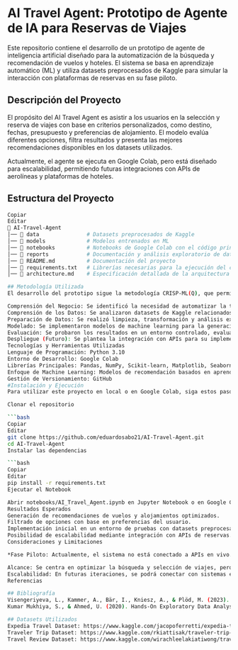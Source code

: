 # AI Travel Agent: Prototipo de Agente de IA para Reservas de Viajes

Este repositorio contiene el desarrollo de un prototipo de agente de inteligencia artificial diseñado para la automatización de la búsqueda y recomendación de vuelos y hoteles.
El sistema se basa en aprendizaje automático (ML) y utiliza datasets preprocesados de Kaggle para simular la interacción con plataformas de reservas en su fase piloto.

## Descripción del Proyecto
El propósito del AI Travel Agent es asistir a los usuarios en la selección y reserva de viajes con base en criterios personalizados, como destino, fechas, presupuesto y preferencias de alojamiento.
El modelo evalúa diferentes opciones, filtra resultados y presenta las mejores recomendaciones disponibles en los datasets utilizados.

Actualmente, el agente se ejecuta en Google Colab, pero está diseñado para escalabilidad, permitiendo futuras integraciones con APIs de aerolíneas y plataformas de hoteles.

## Estructura del Proyecto
```bash
Copiar
Editar
📁 AI-Travel-Agent
│── 📂 data               # Datasets preprocesados de Kaggle
│── 📂 models             # Modelos entrenados en ML
│── 📂 notebooks          # Notebooks de Google Colab con el código principal
│── 📂 reports            # Documentación y análisis exploratorio de datos (EDA)
│── 📜 README.md          # Documentación del proyecto
│── 📜 requirements.txt   # Librerías necesarias para la ejecución del código
│── 📜 architecture.md    # Especificación detallada de la arquitectura del sistema

## Metodología Utilizada
El desarrollo del prototipo sigue la metodología CRISP-ML(Q), que permite estructurar el proceso de machine learning en fases iterativas:

Comprensión del Negocio: Se identificó la necesidad de automatizar la tarea de búsqueda y reserva de viajes en empresas que gestionan asistentes ejecutivas.
Comprensión de los Datos: Se analizaron datasets de Kaggle relacionados con viajes, reservas y preferencias de usuarios.
Preparación de Datos: Se realizó limpieza, transformación y análisis exploratorio de datos (EDA).
Modelado: Se implementaron modelos de machine learning para la generación de recomendaciones optimizadas.
Evaluación: Se probaron los resultados en un entorno controlado, evaluando métricas de precisión y usabilidad.
Despliegue (Futuro): Se plantea la integración con APIs para su implementación en producción.
Tecnologías y Herramientas Utilizadas
Lenguaje de Programación: Python 3.10
Entorno de Desarrollo: Google Colab
Librerías Principales: Pandas, NumPy, Scikit-learn, Matplotlib, Seaborn
Enfoque de Machine Learning: Modelos de recomendación basados en aprendizaje supervisado y ranking
Gestión de Versionamiento: GitHub
#Instalación y Ejecución
Para utilizar este proyecto en local o en Google Colab, siga estos pasos:

Clonar el repositorio

```bash
Copiar
Editar
git clone https://github.com/eduardosabo21/AI-Travel-Agent.git
cd AI-Travel-Agent
Instalar las dependencias

```bash
Copiar
Editar
pip install -r requirements.txt
Ejecutar el Notebook

Abrir notebooks/AI_Travel_Agent.ipynb en Jupyter Notebook o en Google Colab y seguir las instrucciones.
Resultados Esperados
Generación de recomendaciones de vuelos y alojamientos optimizados.
Filtrado de opciones con base en preferencias del usuario.
Implementación inicial en un entorno de pruebas con datasets preprocesados.
Posibilidad de escalabilidad mediante integración con APIs de reservas.
Consideraciones y Limitaciones

*Fase Piloto: Actualmente, el sistema no está conectado a APIs en vivo. Se utilizan datasets estáticos para entrenar y probar los modelos.

Alcance: Se centra en optimizar la búsqueda y selección de viajes, pero no realiza transacciones en tiempo real.
Escalabilidad: En futuras iteraciones, se podrá conectar con sistemas externos para automatizar completamente el proceso.
Referencias

## Bibliografía
Visengeriyeva, L., Kammer, A., Bär, I., Kniesz, A., & Plöd, M. (2023). CRISP-ML(Q). The ML Lifecycle Process. MLOps. INNOQ. Disponible en: https://ml-ops.org/content/crisp-ml
Kumar Mukhiya, S., & Ahmed, U. (2020). Hands-On Exploratory Data Analysis with Python. Packt Publishing. Disponible en: https://learning.oreilly.com/library/view/hands-on-exploratory-data/9781789537253/

## Datasets Utilizados
Expedia Travel Dataset: https://www.kaggle.com/jacopoferretti/expedia-travel-dataset
Traveler Trip Dataset: https://www.kaggle.com/rkiattisak/traveler-trip-data
Travel Review Dataset: https://www.kaggle.com/wirachleelakiatiwong/travel-review-rating-dataset

